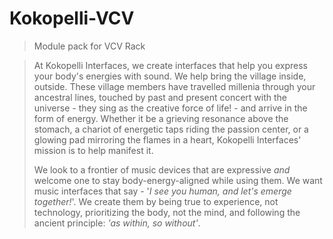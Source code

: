 # Kokopelli-VCV
> Module pack for VCV Rack


> At Kokopelli Interfaces, we create interfaces that help you express your body's energies with sound. We help bring the village inside, outside. These village members have travelled millenia through your ancestral lines, touched by past and present concert with the universe - they sing as the creative force of life! - and arrive in the form of energy. Whether it be a grieving resonance above the stomach, a chariot of energetic taps riding the passion center, or a glowing pad mirroring the flames in a heart, Kokopelli Interfaces' mission is to help manifest it. 
>
> We look to a frontier of music devices that are expressive *and* welcome one to stay body-energy-aligned while using them. We want music interfaces that say - '*I see you human, and let's emerge together!*'. We create them by being true to experience, not technology, prioritizing the body, not the mind, and following the ancient principle: *'as within, so without'*.

